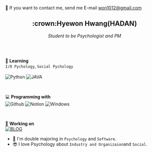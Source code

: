<!-- icons here https://simpleicons.org/ -->

💬   If you want to contact me, send me E-mail <a href="mailto:won1012@gmail.com">won1012@gmail.com</a></p>

<h2 align='center'><strong>:crown:Hyewon Hwang</strong>(HADAN)</h2>
<p align='center'><i>Student to be Psychologist and PM</i></p><br>
<br>

:paw_prints: **Learning**<br>
`I/O Pychology`, `Social Pychology`
<br><br>
![Python](https://img.shields.io/badge/-Python-5981c2?logo=Python&logoColor=white&labelColor=5981c2)
![JAVA](https://img.shields.io/badge/-JAVA-ff5d57?logo=JAVA&logoColor=white&labelColor=ff5d57)

<br>

💻 **Programming with**<br>
![Github](https://img.shields.io/badge/-Github-black?logo=GitHub&logoColor=white&labelColor=black)
![Notion](https://img.shields.io/badge/-Notion-grey?logo=Notion&logoColor=white&labelColor=grey)
![Windows](https://img.shields.io/badge/-Windows-indigo?logo=Windows&logoColor=white&labelColor=indigo)

<br>

:shell: **Working on**<br>
[![BLOG](https://img.shields.io/badge/-BLOG-79b3a4?logo=GitHub&logoColor=white&labelColor=79b3a4)](https://hadan-hwh.github.io)

- :school_satchel: I'm double majoring in `Psychology` and `Software`.
- :sunglasses: I love Psychology about `Industry and Organizaion`and `Social`.

